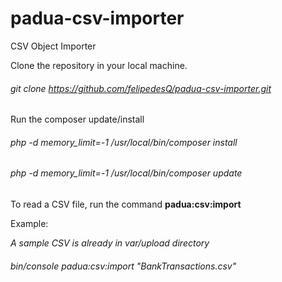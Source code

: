 # padua-csv-importer
CSV Object Importer

Clone the repository in your local machine.

###### git clone https://github.com/felipedesQ/padua-csv-importer.git

Run the composer update/install

###### php -d memory_limit=-1 /usr/local/bin/composer install
###### php -d memory_limit=-1 /usr/local/bin/composer update

To read a CSV file, run the command **padua:csv:import**

Example:

_A sample CSV is already in var/upload directory_

###### bin/console padua:csv:import "BankTransactions.csv"

